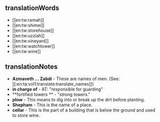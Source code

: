 ## translationWords

* [[en:tw:ramah]]
* [[en:tw:shimei]]
* [[en:tw:storehouse]]
* [[en:tw:uzziah]]
* [[en:tw:vineyard]]
* [[en:tw:watchtower]]
* [[en:tw:wine]]

## translationNotes

* **Azmaveth ... Zabdi** - These are names of men. (See: [[:en:ta:vol1:translate:translate_names]])
* **in charge of** - AT: "responsible for guarding"
* **fortified towers ** - "strong towers."
* **plow** - This means to dig into or break up the dirt before planting.
* **Shepham** - This is the name of a place.
* **cellar** - This is the part of a building that is below the ground and used to store wine.
